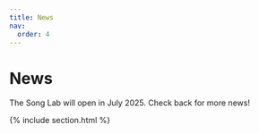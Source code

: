 ```yaml
---
title: News
nav:
  order: 4
---
```


# News

The Song Lab will open in July 2025. Check back for more news!

{% include section.html %}

<!-- {% include search-box.html %} -->

<!-- {% include tags.html tags=site.tags %} -->

<!-- {% include search-info.html %} -->

<!-- {% include list.html data="posts" component="post-excerpt" %} -->
